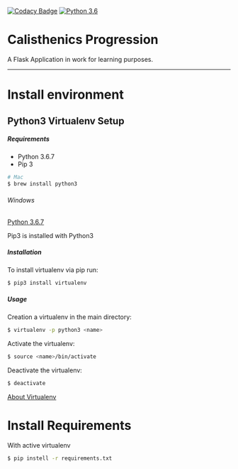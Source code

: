 [![Codacy Badge](https://api.codacy.com/project/badge/Grade/9e4e621046f445dc802959bba24c67a4)](https://app.codacy.com/app/richi-sixt/calisthenics_progression?utm_source=github.com&utm_medium=referral&utm_content=richi-sixt/calisthenics_progression&utm_campaign=Badge_Grade_Dashboard) [![Python 3.6](https://img.shields.io/badge/python-3.6.7-blue.svg)](https://www.python.org/downloads/release/python-367/)

# Calisthenics Progression
A Flask Application in work for learning purposes.
***
# Install environment
## Python3 Virtualenv Setup

##### Requirements
* Python 3.6.7
* Pip 3

```bash
# Mac
$ brew install python3
```
###### Windows
[Python 3.6.7 ](https://www.python.org/downloads/release/python-367/)


Pip3 is installed with Python3

##### Installation
To install virtualenv via pip run:
```bash
$ pip3 install virtualenv
```

##### Usage
Creation a virtualenv in the main directory:
```bash
$ virtualenv -p python3 <name>
```

Activate the virtualenv:
```bash
$ source <name>/bin/activate
```

Deactivate the virtualenv:
```bash
$ deactivate
```
[About Virtualenv](https://virtualenv.pypa.io/en/stable/)

# Install Requirements
With active virtualenv
```bash
$ pip instell -r requirements.txt

